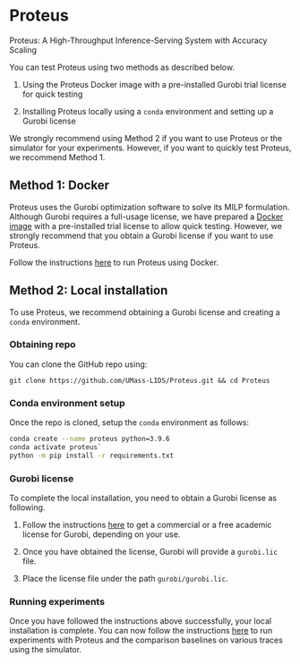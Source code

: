 # Proteus
Proteus: A High-Throughput Inference-Serving System with Accuracy Scaling

You can test Proteus using two methods as described below.

1. Using the Proteus Docker image with a pre-installed Gurobi trial license for quick testing

2. Installing Proteus locally using a `conda` environment and setting up a Gurobi license

We strongly recommend using Method 2 if you want to use Proteus or the simulator for your experiments. However, if you want to quickly test Proteus, we recommend Method 1.

## Method 1: Docker

Proteus uses the Gurobi optimization software to solve its MILP formulation. Although Gurobi requires a full-usage license, we have prepared a [Docker image](https://hub.docker.com/r/sohaibahmad759/proteus) with a pre-installed trial license to allow quick testing. However, we strongly recommend that you obtain a Gurobi license if you want to use Proteus.

Follow the instructions [here](DOCKER.md) to run Proteus using Docker.

## Method 2: Local installation

To use Proteus, we recommend obtaining a Gurobi license and creating a `conda` environment.

### Obtaining repo

You can clone the GitHub repo using:

`git clone https://github.com/UMass-LIDS/Proteus.git && cd Proteus`

### Conda environment setup

Once the repo is cloned, setup the `conda` environment as follows:

```bash
conda create --name proteus python=3.9.6
conda activate proteus`
python -m pip install -r requirements.txt
``````

### Gurobi license

To complete the local installation, you need to obtain a Gurobi license as following.

1. Follow the instructions [here](https://www.gurobi.com/solutions/licensing/) to get a commercial or a free academic license for Gurobi, depending on your use.

2. Once you have obtained the license, Gurobi will provide a `gurobi.lic` file.

3. Place the license file under the path `gurobi/gurobi.lic`.

### Running experiments

Once you have followed the instructions above successfully, your local installation is complete. You can now follow the instructions [here](EXAMPLES.md) to run experiments with Proteus and the comparison baselines on various traces using the simulator.
